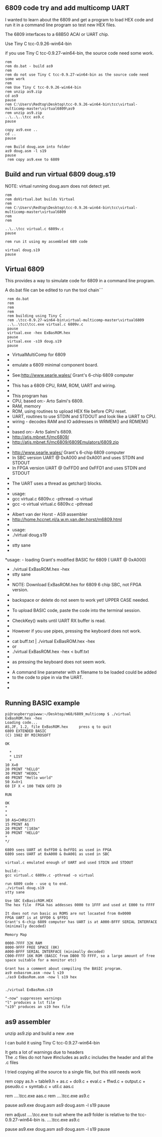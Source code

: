 ## 6809 code try and add multicomp UART

I wanted to learn about the 6809 and get a program to load HEX code
and run it in a command line program so test new HEX files.

The 6809 interfaces to a 68B50 ACAI or UART chip.

Use Tiny C tcc-0.9.26-win64-bin 

if you use Tiny C tcc-0.9.27-win64-bin, the source code need some work.

```
rem
rem do.bat - build as9
rem
rem do not use Tiny C tcc-0.9.27-win64-bin as the source code need some work
rem
rem Use Tiny C tcc-0.9.26-win64-bin 
rem unzip as9.zip
cd as9
pause
rem C:\Users\Redtop\Desktop\tcc-0.9.26-win64-bin\tcc\virtual-multicomp-master\virtual6809\as9
rem unzip as9.zip
..\..\..\tcc as9.c
pause

copy as9.exe ..
cd .. 
pause

rem Build doug.asm into folder
as9 doug.asm -l s19
pause
 rem copy as9.exe to 6809

```

## Build and run virtual 6809  doug.s19

NOTE: virtual running doug.asm does not detect <CNTL-C> yet.

```
rem
rem doVirtual.bat builds Virtual
rem
rem C:\Users\Redtop\Desktop\tcc-0.9.26-win64-bin\tcc\virtual-multicomp-master\virtual6809
rem
rem 

..\..\tcc virtual.c 6809v.c
pause

rem run it using my assembled 689 code

virtual doug.s19
pause
```

## Virtual 6809 

This provides a way to simulate code for 6809 in a command line program.

A do.bat file can be edited to run the tool chain```
```
 rem do.bat
 rem
 rem
 rem
 rem building using Tiny C 
 rem .\tcc-0.9.27-win64-bin\virtual-multicomp-master\virtual6809
 ..\..\tcc\tcc.exe virtual.c 6809v.c
 pause
 virtual.exe -hex ExBasROM.hex
 pause
 virtual.exe -s19 doug.s19
 pause
```

 * VirtualMultiComp for 6809
 * 
 * emulate a 6809 minimal component board.
 * 
 * See:http://www.searle.wales/ Grant's 6-chip 6809 computer
 * 
 * This has a 6809 CPU, RAM, ROM, UART and wiring.
 * 
 * This program has 
 * 	CPU, based on:- Arto Salmi's 6809.
 * 	RAM, memory
 * 	ROM, using routines to upload HEX file before CPU reset.
 *  UART, routines to use STDIN and STDOUT and look like a UART to CPU.	
 *  wiring - decodes RAM and IO addresses in WRMEM() and RDMEM()
 *
 * based on:- Arto Salmi's 6809.
 * http://atjs.mbnet.fi/mc6809/		
 * http://atjs.mbnet.fi/mc6809/6809Emulators/6809.zip
 * 
 * http://www.searle.wales/ Grant's 6-chip 6809 computer
 * In SBC  version UART @ 0xA000 and 0xA001 and uses STDIN and STDOUT
 * In FPGA version UART @ 0xFFD0 and 0xFFD1 and uses STDIN and STDOUT
 * 
 * The UART uses a thread as getchar() blocks.
 * 
 * usage: 
 * gcc virtual.c 6809v.c -pthread -o virtual
 * gcc -o virtual virtual.c 6809v.c -pthread 
 *
 * Albert van der Horst - AS9 assembler
 * http://home.hccnet.nl/a.w.m.van.der.horst/m6809.html
 * 
 * usage:
 * ./virtual doug.s19
 * 
 * stty sane
 * 
 *usage: - loading Grant's modified BASIC for 6809 ( UART @ 0xA000)
 * ./virtual ExBasROM.hex -hex
 * stty sane
 * 
 * NOTE: Download ExBasROM.hex for 6809 6 chip SBC, not FPGA version.
 * 
 * backspace or delete do not seem to work yet! UPPER CASE needed.
 * 
 * To upload BASIC code, paste the code into the terminal session.
 * 
 * CheckKey() waits until UART RX buffer is read.
 * 
 * However if you use pipes, pressing the keyboard does not work.
 *
 * cat buff.txt | ./virtual ExBasROM.hex -hex 
 * or
 *  ./virtual ExBasROM.hex -hex < buff.txt
 * 
 * as pressing the keyboard does not seem work.
 *  
 * A command line parameter with a filename to be loaded could be added
 * to the code to pipe in via the UART.
 * 
 * 

## Running BASIC example

```
pi@raspberrypiwww:~/Desktop/m68/6809_multicomp $ ./virtual ExBasROM.hex -hex
Loading code...
AS,JF, 1.2, file ExBasROM.hex     press q to quit 
6809 EXTENDED BASIC
(C) 1982 BY MICROSOFT

OK

  * 
  * LIST
  * 
10 X=0
20 PRINT "hELLO"
30 PRINT "HEOOL"
40 PRINT "Hello world"
50 X=X+1
60 IF X < 100 THEN GOTO 20
 
RUN 

OK
* 
* 
*  
10 A$=CHR$(27)
15 PRINT A$
20 PRINT "[103m"
30 PRINT "HELLO"
* 
*/
```

```
6809 sees UART at 0xFFD0 & 0xFFD1 as used in FPGA
6809 sees UART at 0xA000 & 0xA001 as used in SBC

virtual.c emulated enough of UART and used STDIN and STDOUT

build:-
gcc virtual.c 6809v.c -pthread -o virtual

run 6809 code - use q to end. 
./virtual doug.s19
stty sane

Use SBC ExBasicROM.HEX 
The hex file  FPGA has addesses 0000 to 1FFF and used at E000 to FFFF 

It does not run basic as ROMS are not locaated from 0x0000
FPGA UART is at $FFD0 & $FFD1
Grant's 6-chip 6809 computer has UART is at A000-BFFF SERIAL INTERFACE (minimally decoded)

Memory Map

0000-7FFF 32K RAM
8000-9FFF FREE SPACE (8K)
A000-BFFF SERIAL INTERFACE (minimally decoded)
C000-FFFF 16K ROM (BASIC from DB00 TO FFFF, so a large amount of free space suitable for a monitor etc)

Grant has a comment about compiling the BASIC program.
as9 exbasrom.asm -now l s19
./as9 ExBasRom.asm -now l s19 hex


./virtual ExBasRom.s19 

"-now" suppresses warnings
"l" produces a lst file
"s19" produces an s19 hex file

```

## as9 assembler

unzip as9.zip and build a new .exe

I can build it using Tiny C tcc-0.9.27-win64-bin  

It gets a lot of warnings due to headers  
The .c files do not have #includes as as9.c includes the header and all the .c files

I tried copying all the source to a single file, but this still needs work 

rem copy  as.h + table9.h + as.c + do9.c + eval.c + ffwd.c + output.c + pseudo.c + symtab.c + util.c aas.c

rem ..\..\tcc.exe  aas.c 
rem ..\..\tcc.exe  as9.c 

pause
as9.exe doug.asm
as9 doug.asm -l s19
pause


rem adjust ..\..\tcc.exe to suit where the as9 folder is relative to the tcc-0.9.27-win64-bin is.
..\..\tcc.exe  as9.c 

pause
as9.exe doug.asm
as9 doug.asm -l s19
pause


